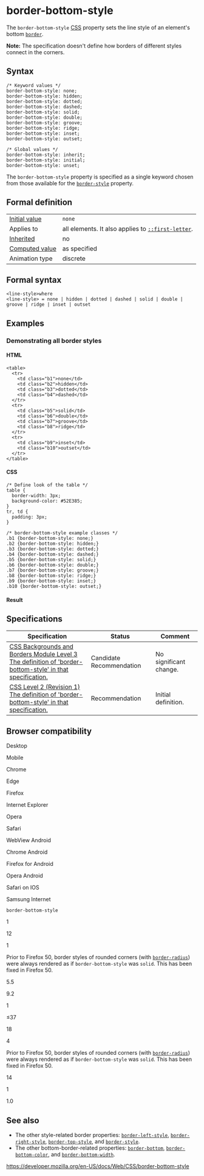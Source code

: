 # border-bottom-style

The `border-bottom-style` [CSS](https://developer.mozilla.org/en-US/docs/Web/CSS) property sets the line style of an element's bottom [`border`](border).

**Note:** The specification doesn't define how borders of different styles connect in the corners.

## Syntax

    /* Keyword values */
    border-bottom-style: none;
    border-bottom-style: hidden;
    border-bottom-style: dotted;
    border-bottom-style: dashed;
    border-bottom-style: solid;
    border-bottom-style: double;
    border-bottom-style: groove;
    border-bottom-style: ridge;
    border-bottom-style: inset;
    border-bottom-style: outset;

    /* Global values */
    border-bottom-style: inherit;
    border-bottom-style: initial;
    border-bottom-style: unset;

The `border-bottom-style` property is specified as a single keyword chosen from those available for the [`border-style`](border-style) property.

## Formal definition

<table><tbody><tr class="odd"><td><a href="initial_value">Initial value</a></td><td><code>none</code></td></tr><tr class="even"><td>Applies to</td><td>all elements. It also applies to <a href="::first-letter"><code>::first-letter</code></a>.</td></tr><tr class="odd"><td><a href="inheritance">Inherited</a></td><td>no</td></tr><tr class="even"><td><a href="computed_value">Computed value</a></td><td>as specified</td></tr><tr class="odd"><td>Animation type</td><td>discrete</td></tr></tbody></table>

## Formal syntax

    <line-style>where
    <line-style> = none | hidden | dotted | dashed | solid | double | groove | ridge | inset | outset

## Examples

### Demonstrating all border styles

#### HTML

    <table>
      <tr>
        <td class="b1">none</td>
        <td class="b2">hidden</td>
        <td class="b3">dotted</td>
        <td class="b4">dashed</td>
      </tr>
      <tr>
        <td class="b5">solid</td>
        <td class="b6">double</td>
        <td class="b7">groove</td>
        <td class="b8">ridge</td>
      </tr>
      <tr>
        <td class="b9">inset</td>
        <td class="b10">outset</td>
      </tr>
    </table>

#### CSS

    /* Define look of the table */
    table {
      border-width: 3px;
      background-color: #52E385;
    }
    tr, td {
      padding: 3px;
    }

    /* border-bottom-style example classes */
    .b1 {border-bottom-style: none;}
    .b2 {border-bottom-style: hidden;}
    .b3 {border-bottom-style: dotted;}
    .b4 {border-bottom-style: dashed;}
    .b5 {border-bottom-style: solid;}
    .b6 {border-bottom-style: double;}
    .b7 {border-bottom-style: groove;}
    .b8 {border-bottom-style: ridge;}
    .b9 {border-bottom-style: inset;}
    .b10 {border-bottom-style: outset;}

#### Result

## Specifications

<table><thead><tr class="header"><th>Specification</th><th>Status</th><th>Comment</th></tr></thead><tbody><tr class="odd"><td><a href="https://drafts.csswg.org/css-backgrounds-3/#propdef-border-bottom-style">CSS Backgrounds and Borders Module Level 3<br />
<span class="small">The definition of 'border-bottom-style' in that specification.</span></a></td><td><span class="spec-cr">Candidate Recommendation</span></td><td>No significant change.</td></tr><tr class="even"><td><a href="https://www.w3.org/TR/CSS2/box.html#border-style-properties">CSS Level 2 (Revision 1)<br />
<span class="small">The definition of 'border-bottom-style' in that specification.</span></a></td><td><span class="spec-rec">Recommendation</span></td><td>Initial definition.</td></tr></tbody></table>

## Browser compatibility

Desktop

Mobile

Chrome

Edge

Firefox

Internet Explorer

Opera

Safari

WebView Android

Chrome Android

Firefox for Android

Opera Android

Safari on IOS

Samsung Internet

`border-bottom-style`

1

12

1

Prior to Firefox 50, border styles of rounded corners (with [`border-radius`](https://developer.mozilla.org/docs/Web/CSS/border-radius)) were always rendered as if `border-bottom-style` was `solid`. This has been fixed in Firefox 50.

5.5

9.2

1

≤37

18

4

Prior to Firefox 50, border styles of rounded corners (with [`border-radius`](https://developer.mozilla.org/docs/Web/CSS/border-radius)) were always rendered as if `border-bottom-style` was `solid`. This has been fixed in Firefox 50.

14

1

1.0

## See also

- The other style-related border properties: [`border-left-style`](border-left-style), [`border-right-style`](border-right-style), [`border-top-style`](border-top-style), and [`border-style`](border-style).
- The other bottom-border-related properties: [`border-bottom`](border-bottom), [`border-bottom-color`](border-bottom-color), and [`border-bottom-width`](border-bottom-width).

<a href="https://developer.mozilla.org/en-US/docs/Web/CSS/border-bottom-style" class="_attribution-link">https://developer.mozilla.org/en-US/docs/Web/CSS/border-bottom-style</a>
